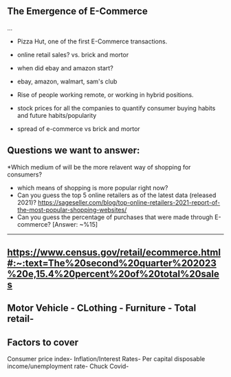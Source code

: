 ## The Emergence of E-Commerce 
...
* Pizza Hut, one of the first E-Commerce transactions.
* online retail sales? vs. brick and mortor
* when did ebay and amazon start?
* ebay, amazon, walmart, sam's club
* Rise of people working remote, or working in hybrid positions.

* stock prices for all the companies to quantify consumer buying habits and future habits/popularity
* spread of e-commerce vs brick and mortor

## Questions we want to answer:
  *Which medium of will be the more relavent way of shopping for consumers?
  * which means of shopping is more popular right now?
  * Can you guess the top 5 online retailers as of the latest data (released 2021)? https://sageseller.com/blog/top-online-retailers-2021-report-of-the-most-popular-shopping-websites/
  * Can you guess the percentage of purchases that were made through E-commerce? [Answer: ~%15]
---
https://www.census.gov/retail/ecommerce.html#:~:text=The%20second%20quarter%202023%20e,15.4%20percent%20of%20total%20sales
---
Motor Vehicle - 
CLothing  -
Furniture -
Total retail-
---

## Factors to cover 
Consumer price index- 
Inflation/Interest Rates-
Per capital disposable income/unemployment rate- Chuck
Covid- 
